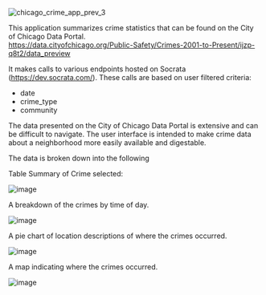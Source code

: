 
![chicago_crime_app_prev_3](https://github.com/kthom-pi/chicago_crime_app_streamlit/assets/64857144/ce2f596b-ff4f-448f-87cd-6b62591370b9)


This application summarizes crime statistics that can be found on the City of Chicago Data Portal.  
https://data.cityofchicago.org/Public-Safety/Crimes-2001-to-Present/ijzp-q8t2/data_preview

It makes calls to various endpoints hosted on Socrata (https://dev.socrata.com/).  These calls are based on user filtered criteria:
- date
- crime_type
- community

The data presented on the City of Chicago Data Portal is extensive and can be difficult to navigate.  The user interface is intended to make crime data about 
a neighborhood more easily available and digestable.    

The data is broken down into the following 

Table Summary of Crime selected:

![image](https://github.com/kthom-pi/chicago_crime_app_streamlit/assets/64857144/f2f0f7a8-b935-4331-876e-94519948fc39)

A breakdown of the crimes by time of day.  

![image](https://github.com/kthom-pi/chicago_crime_app_streamlit/assets/64857144/b66b2b0b-68e0-4a71-b76d-9cb01136bffc)

A pie chart of location descriptions of where the crimes occurred.  

![image](https://github.com/kthom-pi/chicago_crime_app_streamlit/assets/64857144/37e11338-7946-49bf-94c6-c55825571530)

A map indicating where the crimes occurred.  

![image](https://github.com/kthom-pi/chicago_crime_app_streamlit/assets/64857144/94459b91-7d6c-4bb5-8611-75eb6c78cd27)


